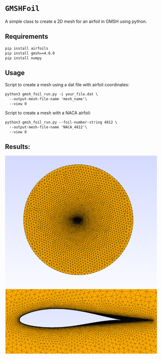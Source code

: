 # `GMSHFoil`
A simple class to create a 2D mesh for an airfoil in GMSH using python.

## Requirements

```
pip install airfoils
pip install gmsh==4.8.0
pip install numpy
```

## Usage
Script to create a mesh using a dat file with airfoil coordinates:

```
python3 gmsh_foil_run.py -i your_file.dat \
  --output-mesh-file-name 'mesh_name'\
  --view 0

```


Script to create a mesh with a NACA airfoil:

```
python3 gmsh_foil_run.py --foil-number-string 4812 \
  --output-mesh-file-name 'NACA_4812'\
  --view 0

```

## Results:
![Alt text](figs/gmsh_foil1.png)

